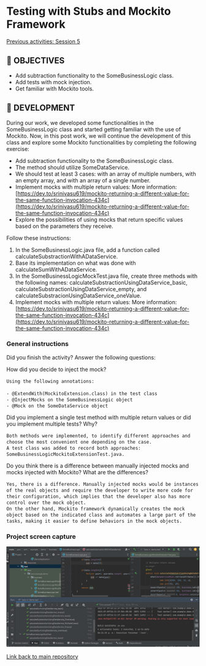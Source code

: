 # Testing with Stubs and Mockito Framework

[Previous activities: Session 5](https://github.com/beduExpert/Java-Testing-Santander-2022/tree/main/Sesion-05)

## 🎯 OBJECTIVES

- Add subtraction functionality to the SomeBusinessLogic class.
- Add tests with mock injection.
- Get familiar with Mockito tools.

## 🚀 DEVELOPMENT

During our work, we developed some functionalities in the SomeBusinessLogic class and started getting familiar with the use of Mockito. Now, in this post work, we will continue the development of this class and explore some Mockito functionalities by completing the following exercise:

- Add subtraction functionality to the SomeBusinessLogic class.
- The method should utilize SomeDataService.
- We should test at least 3 cases: with an array of multiple numbers, with an empty array, and with an array of a single number.
- Implement mocks with multiple return values: More information: [https://dev.to/srinivasu619/mockito-returning-a-different-value-for-the-same-function-invocation-434c](https://dev.to/srinivasu619/mockito-returning-a-different-value-for-the-same-function-invocation-434c)
- Explore the possibilities of using mocks that return specific values based on the parameters they receive.

Follow these instructions:

1. In the SomeBusinessLogic.java file, add a function called calculateSubstractionWithADataService.
2. Base its implementation on what was done with calculateSumWithADataService.
3. In the SomeBusinessLogicMockTest.java file, create three methods with the following names: calculateSubstractionUsingDataService_basic, calculateSubstractionUsingDataService_empty, and calculateSubstracionUsingDataService_oneValue.
4. Implement mocks with multiple return values: More information: [https://dev.to/srinivasu619/mockito-returning-a-different-value-for-the-same-function-invocation-434c](https://dev.to/srinivasu619/mockito-returning-a-different-value-for-the-same-function-invocation-434c)

### General instructions

Did you finish the activity? Answer the following questions:

How did you decide to inject the mock?

    Using the following annotations:
    
    - @ExtendWith(MockitoExtension.class) in the test class
    - @InjectMocks on the SomeBusinessLogic object
    - @Mock on the SomeDataService object

Did you implement a single test method with multiple return values or did you implement multiple tests? Why?

    Both methods were implemented, to identify different approaches and choose the most convenient one depending on the case.
    A test class was added to record both approaches: SomeBusinessLogicMockitoExtensionTest.java.

Do you think there is a difference between manually injected mocks and mocks injected with Mockito? What are the differences?

    Yes, there is a difference. Manually injected mocks would be instances of the real objects and require the developer to write more code for their configuration, which implies that the developer also has more control over the mock object.
    On the other hand, Mockito framework dynamically creates the mock object based on the indicated class and automates a large part of the tasks, making it easier to define behaviors in the mock objects.

### Project screen capture
![postwork5](postwork5.jpg)

[Link back to main repository](https://github.com/adavals/bedu-webjava-f3m2)